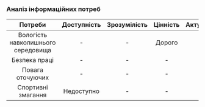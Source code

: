 ### Аналіз інформаційних потреб
| Потреби | Доступність | Зрозумілість | Цінність | Актуальність |
|:-------:|:-----------:|:------------:|:--------:|:------------:|
| Вологість навколишнього середовища | - | - | Дорого | - |
| Безпека праці | - | - | - | - |
| Повага оточуючих | - | - | - | - |
| Спортивні змагання | Недоступно | - | - | - |